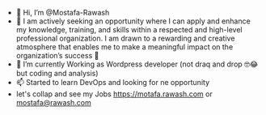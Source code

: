 - 👋 Hi, I’m @Mostafa-Rawash
- 💞️ I am actively seeking an opportunity where I can apply and enhance my knowledge, training, and skills within a respected and high-level professional organization. I am drawn to a rewarding and creative atmosphere that enables me to make a meaningful impact on the organization’s success 👀
- 🌱 I’m currently Working as Wordpress developer (not draq and drop 🤓😂 but coding and analysis)
- 📫 Started to learn DevOps and looking for ne opportunity
- let's collap and see my Jobs https://motafa.rawash.com or mostafa@rawash.com

<!---
Mostafa-Rawash/Mostafa-Rawash is a ✨ special ✨ repository because its `README.md` (this file) appears on your GitHub profile.
You can click the Preview link to take a look at your changes.
--->

